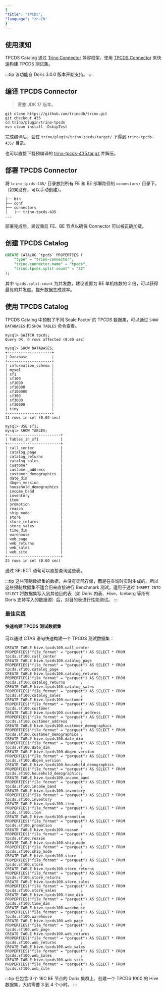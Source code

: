 ```yaml
---
{
"title": "TPCDS",
"language": "zh-CN"
}
---
```


## 使用须知

TPCDS Catalog 通过 [Trino Connector](https://doris.apache.org/community/how-to-contribute/trino-connector-developer-guide) 兼容框架，使用 [TPCDS Connector](https://trino.io/docs/current/connector/tpcds.html) 来快速构建 TPCDS 测试集。

:::tip
该功能自 Doris 3.0.0 版本开始支持。
:::

## 编译 TPCDS Connector

> 需要 JDK 17 版本。

```shell
git clone https://github.com/trinodb/trino.git
git checkout 435
cd trino/plugin/trino-tpcds
mvn clean install -DskipTest
```

完成编译后，会在 `trino/plugin/trino-tpcds/target/` 下得到 `trino-tpcds-435/` 目录。

也可以直接下载预编译的 [trino-tpcds-435.tar.gz](https://github.com/morningman/trino-connectors/releases/download/trino-connectors/trino-tpcds-435.tar.gz) 并解压。

## 部署 TPCDS Connector

将 `trino-tpcds-435/` 目录放到所有 FE 和 BE 部署路径的 `connectors/` 目录下。（如果没有，可以手动创建）。

```
├── bin
├── conf
├── connectors
│   ├── trino-tpcds-435
...
```

部署完成后，建议重启 FE、BE 节点以确保 Connector 可以被正确加载。

## 创建 TPCDS Catalog

```sql
CREATE CATALOG `tpcds` PROPERTIES (
    "type" = "trino-connector",
    "trino.connector.name" = "tpcds",
    "trino.tpcds.split-count" = "32"
);
```

其中 `tpcds.split-count` 为并发数，建议设置为 BE 单机核数的 2 倍，可以获得最优的并发度。提升数据生成效率。

## 使用 TPCDS Catalog

TPCDS Catalog 中预制了不同 Scale Factor 的 TPCDS 数据集，可以通过 `SHOW DATABASES` 和 `SHOW TABLES` 命令查看。

```
mysql> SWITCH tpcds;
Query OK, 0 rows affected (0.00 sec)

mysql> SHOW DATABASES;
+--------------------+
| Database           |
+--------------------+
| information_schema |
| mysql              |
| sf1                |
| sf100              |
| sf1000             |
| sf10000            |
| sf100000           |
| sf300              |
| sf3000             |
| sf30000            |
| tiny               |
+--------------------+
11 rows in set (0.00 sec)

mysql> USE sf1;
mysql> SHOW TABLES;
+------------------------+
| Tables_in_sf1          |
+------------------------+
| call_center            |
| catalog_page           |
| catalog_returns        |
| catalog_sales          |
| customer               |
| customer_address       |
| customer_demographics  |
| date_dim               |
| dbgen_version          |
| household_demographics |
| income_band            |
| inventory              |
| item                   |
| promotion              |
| reason                 |
| ship_mode              |
| store                  |
| store_returns          |
| store_sales            |
| time_dim               |
| warehouse              |
| web_page               |
| web_returns            |
| web_sales              |
| web_site               |
+------------------------+
25 rows in set (0.00 sec)
```

通过 SELECT 语句可以直接查询这些表。

:::tip
这些预制数据集的数据，并没有实际存储，而是在查询时实时生成的。所以这些预制数据集不适合用来直接进行 Benchmark 测试。适用于通过 `INSERT INTO SELECT` 将数据集写入到其他目的表（如 Doris 内表、Hive、Iceberg 等所有 Doris 支持写入的数据源）后，对目的表进行性能测试。
:::

### 最佳实践

#### 快速构建 TPCDS 测试数据集

可以通过 CTAS 语句快速构建一个 TPCDS 测试数据集：

```
CREATE TABLE hive.tpcds100.call_center            PROPERTIES("file_format" = "parquet") AS SELECT * FROM tpcds.sf100.call_center           ;
CREATE TABLE hive.tpcds100.catalog_page           PROPERTIES("file_format" = "parquet") AS SELECT * FROM tpcds.sf100.catalog_page          ;
CREATE TABLE hive.tpcds100.catalog_returns        PROPERTIES("file_format" = "parquet") AS SELECT * FROM tpcds.sf100.catalog_returns       ;
CREATE TABLE hive.tpcds100.catalog_sales          PROPERTIES("file_format" = "parquet") AS SELECT * FROM tpcds.sf100.catalog_sales         ;
CREATE TABLE hive.tpcds100.customer               PROPERTIES("file_format" = "parquet") AS SELECT * FROM tpcds.sf100.customer              ;
CREATE TABLE hive.tpcds100.customer_address       PROPERTIES("file_format" = "parquet") AS SELECT * FROM tpcds.sf100.customer_address      ;
CREATE TABLE hive.tpcds100.customer_demographics  PROPERTIES("file_format" = "parquet") AS SELECT * FROM tpcds.sf100.customer_demographics ;
CREATE TABLE hive.tpcds100.date_dim               PROPERTIES("file_format" = "parquet") AS SELECT * FROM tpcds.sf100.date_dim              ;
CREATE TABLE hive.tpcds100.dbgen_version          PROPERTIES("file_format" = "parquet") AS SELECT * FROM tpcds.sf100.dbgen_version         ;
CREATE TABLE hive.tpcds100.household_demographics PROPERTIES("file_format" = "parquet") AS SELECT * FROM tpcds.sf100.household_demographics;
CREATE TABLE hive.tpcds100.income_band            PROPERTIES("file_format" = "parquet") AS SELECT * FROM tpcds.sf100.income_band           ;
CREATE TABLE hive.tpcds100.inventory              PROPERTIES("file_format" = "parquet") AS SELECT * FROM tpcds.sf100.inventory             ;
CREATE TABLE hive.tpcds100.item                   PROPERTIES("file_format" = "parquet") AS SELECT * FROM tpcds.sf100.item                  ;
CREATE TABLE hive.tpcds100.promotion              PROPERTIES("file_format" = "parquet") AS SELECT * FROM tpcds.sf100.promotion             ;
CREATE TABLE hive.tpcds100.reason                 PROPERTIES("file_format" = "parquet") AS SELECT * FROM tpcds.sf100.reason                ;
CREATE TABLE hive.tpcds100.ship_mode              PROPERTIES("file_format" = "parquet") AS SELECT * FROM tpcds.sf100.ship_mode             ;
CREATE TABLE hive.tpcds100.store                  PROPERTIES("file_format" = "parquet") AS SELECT * FROM tpcds.sf100.store                 ;
CREATE TABLE hive.tpcds100.store_returns          PROPERTIES("file_format" = "parquet") AS SELECT * FROM tpcds.sf100.store_returns         ;
CREATE TABLE hive.tpcds100.store_sales            PROPERTIES("file_format" = "parquet") AS SELECT * FROM tpcds.sf100.store_sales           ;
CREATE TABLE hive.tpcds100.time_dim               PROPERTIES("file_format" = "parquet") AS SELECT * FROM tpcds.sf100.time_dim              ;
CREATE TABLE hive.tpcds100.warehouse              PROPERTIES("file_format" = "parquet") AS SELECT * FROM tpcds.sf100.warehouse             ;
CREATE TABLE hive.tpcds100.web_page               PROPERTIES("file_format" = "parquet") AS SELECT * FROM tpcds.sf100.web_page              ;
CREATE TABLE hive.tpcds100.web_returns            PROPERTIES("file_format" = "parquet") AS SELECT * FROM tpcds.sf100.web_returns           ;
CREATE TABLE hive.tpcds100.web_sales              PROPERTIES("file_format" = "parquet") AS SELECT * FROM tpcds.sf100.web_sales             ;
CREATE TABLE hive.tpcds100.web_site               PROPERTIES("file_format" = "parquet") AS SELECT * FROM tpcds.sf100.web_site              ;
```

:::tip
在包含 3 个 16C BE 节点的 Doris 集群上，创建一个 TPCDS 1000 的 Hive 数据集，大约需要 3 到 4 个小时。
:::









